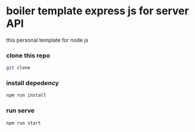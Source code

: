 # boiler template express js for server API

this personal template for node js

### clone this repo

```bash
git clone
```

### install depedency

```bash
npm run install
```

### run serve

```bash
npm run start
```
